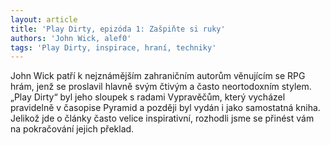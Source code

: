 ```yaml
---
layout: article
title: 'Play Dirty, epizóda 1: Zašpiňte si ruky'
authors: 'John Wick, alef0'
tags: 'Play Dirty, inspirace, hraní, techniky'
---
```


John Wick patří k nejznámějším zahraničním
autorům věnujícím se RPG
hrám, jenž se proslavil hlavně svým
čtivým a často neortodoxním stylem.
„Play Dirty“ byl jeho sloupek s radami
Vypravěčům, který vycházel pravidelně
v časopise Pyramid a později
byl vydán i jako samostatná kniha.
Jelikož jde o články často velice inspirativní,
rozhodli jsme se přinést vám
na pokračování jejich překlad.
